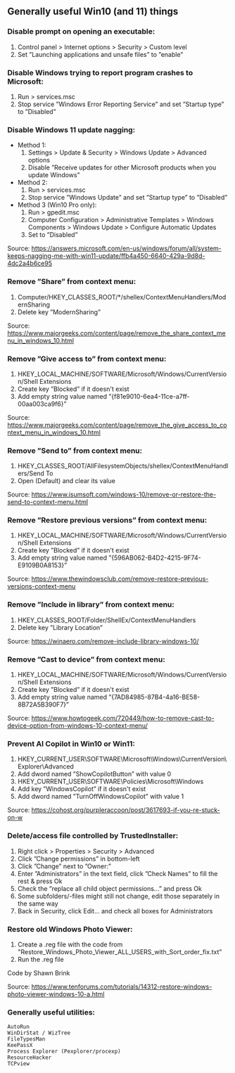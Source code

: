 ## Generally useful Win10 (and 11) things

### Disable prompt on opening an executable:
1. Control panel > Internet options > Security > Custom level
2. Set ”Launching applications and unsafe files” to ”enable”

### Disable Windows trying to report program crashes to Microsoft:
1. Run > services.msc
2. Stop service ”Windows Error Reporting Service” and set ”Startup type” to ”Disabled”

### Disable Windows 11 update nagging:
- Method 1:
  1. Settings > Update & Security > Windows Update > Advanced options
  2. Disable ”Receive updates for other Microsoft products when you update Windows”
- Method 2:
  1. Run > services.msc
  2. Stop service ”Windows Update” and set ”Startup type” to ”Disabled”
- Method 3 (Win10 Pro only):
  1. Run > gpedit.msc
  2. Computer Configuration > Administrative Templates > Windows Components > Windows Update > Configure Automatic Updates
  3. Set to ”Disabled”

Source: https://answers.microsoft.com/en-us/windows/forum/all/system-keeps-nagging-me-with-win11-update/ffb4a450-6640-429a-9d8d-4dc2a4b6ce95

### Remove ”Share” from context menu:
1. Computer/HKEY_CLASSES_ROOT/*/shellex/ContextMenuHandlers/ModernSharing
2. Delete key ”ModernSharing”

Source: https://www.majorgeeks.com/content/page/remove_the_share_context_menu_in_windows_10.html

### Remove ”Give access to” from context menu:
1. HKEY_LOCAL_MACHINE/SOFTWARE/Microsoft/Windows/CurrentVersion/Shell Extensions
2. Create key ”Blocked” if it doesn't exist
3. Add empty string value named ”{f81e9010-6ea4-11ce-a7ff-00aa003ca9f6}”

Source: https://www.majorgeeks.com/content/page/remove_the_give_access_to_context_menu_in_windows_10.html

### Remove ”Send to” from context menu:
1. HKEY_CLASSES_ROOT/AllFilesystemObjects/shellex/ContextMenuHandlers/Send To
2. Open (Default) and clear its value

Source: https://www.isumsoft.com/windows-10/remove-or-restore-the-send-to-context-menu.html

### Remove ”Restore previous versions” from context menu:
1. HKEY_LOCAL_MACHINE/SOFTWARE/Microsoft/Windows/CurrentVersion/Shell Extensions
2. Create key ”Blocked” if it doesn't exist
3. Add empty string value named ”{596AB062-B4D2-4215-9F74-E9109B0A8153}”

Source: https://www.thewindowsclub.com/remove-restore-previous-versions-context-menu

### Remove ”Include in library” from context menu:
1. HKEY_CLASSES_ROOT/Folder/ShellEx/ContextMenuHandlers
2. Delete key ”Library Location”

Source: https://winaero.com/remove-include-library-windows-10/

### Remove ”Cast to device” from context menu:
1. HKEY_LOCAL_MACHINE/SOFTWARE/Microsoft/Windows/CurrentVersion/Shell Extensions
2. Create key ”Blocked” if it doesn't exist
3. Add empty string value named ”{7AD84985-87B4-4a16-BE58-8B72A5B390F7}”

Source: https://www.howtogeek.com/720449/how-to-remove-cast-to-device-option-from-windows-10-context-menu/

### Prevent AI Copilot in Win10 or Win11:
1. HKEY_CURRENT_USER\SOFTWARE\Microsoft\Windows\CurrentVersion\Explorer\Advanced
2. Add dword named ”ShowCopilotButton” with value 0
3. HKEY_CURRENT_USER\SOFTWARE\Policies\Microsoft\Windows
4. Add key ”WindowsCopilot” if it doesn't exist
5. Add dword named ”TurnOffWindowsCopilot” with value 1

Source: https://cohost.org/purpleraccoon/post/3617693-if-you-re-stuck-on-w

### Delete/access file controlled by TrustedInstaller:
1. Right click > Properties > Security > Advanced
2. Click ”Change permissions” in bottom-left
3. Click ”Change” next to ”Owner:”
4. Enter ”Administrators” in the text field, click ”Check Names” to fill the rest & press Ok
5. Check the ”replace all child object permissions...” and press Ok
1. Some subfolders/-files might still not change, edit those separately in the same way
6. Back in Security, click Edit... and check all boxes for Administrators

### Restore old Windows Photo Viewer:
1. Create a .reg file with the code from "Restore_Windows_Photo_Viewer_ALL_USERS_with_Sort_order_fix.txt"
2. Run the .reg file

Code by Shawn Brink

Source: https://www.tenforums.com/tutorials/14312-restore-windows-photo-viewer-windows-10-a.html

### Generally useful utilities:
```
AutoRun
WinDirStat / WizTree
FileTypesMan
KeePassX
Process Explorer (Pexplorer/procexp)
ResourceHacker
TCPview
```
